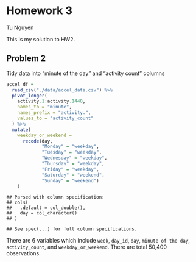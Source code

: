 Homework 3
================
Tu Nguyen

This is my solution to HW2.

## Problem 2

Tidy data into “minute of the day” and “activity count” columns

``` r
accel_df = 
  read_csv("./data/accel_data.csv") %>% 
  pivot_longer(
    activity.1:activity.1440,
    names_to = "minute",
    names_prefix = "activity.",
    values_to = "activity_count"
  ) %>% 
  mutate(
    weekday_or_weekend =
      recode(day,
             "Monday" = "weekday",
             "Tuesday" = "weekday",
             "Wednesday" = "weekday",
             "Thursday" = "weekday",
             "Friday" = "weekday",
             "Saturday" = "weekend",
             "Sunday" = "weekend")
    )
```

    ## Parsed with column specification:
    ## cols(
    ##   .default = col_double(),
    ##   day = col_character()
    ## )

    ## See spec(...) for full column specifications.

There are 6 variables which include `week`, `day_id`, `day`, `minute of
the day`, `activity_count`, and `weekday_or_weekend`. There are total
50,400 observations.
